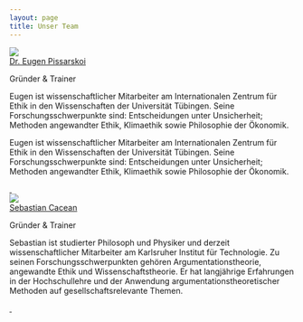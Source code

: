 ```yaml
---
layout: page
title: Unser Team
---
```


<!-- inspired by: https://tailwindflex.com/@ron-hicks/team-section-with-cards -->
<div class="p-10 max-w-screen-lg mx-auto">
    <div class="sm:grid grid-cols-1 my-1">
        <!-- ################ Eugen ##################-->
        <div class="max-w-sm w-full lg:max-w-full lg:flex mx-auto my-10">
            <div class="h-48 lg:h-auto lg:w-48 flex-none bg-cover rounded-t lg:rounded-t-none lg:rounded-l text-center border-r border-t border-l border-gray-400 lg:border-r-0 lg:border-b lg:border-gray-400 bg-white"
                title="Eugen Pissarskoi">
                <img class="w-28 mx-auto my-6 rounded-full" src="{{ '/img/eugen.jpeg' | url }}">
            </div>
            <div
                class="border-r border-b border-l border-gray-400 lg:border-l-0 lg:border-t lg:border-gray-400 bg-white rounded-b lg:rounded-b-none lg:rounded-r p-4">
                <div class="">
                    <a href="#"
                        class="text-gray-900 font-bold text-xl mb-2 hover:text-indigo-600 transition duration-500 ease-in-out">Dr. Eugen Pissarskoi</a>
                    <p class="text-sm text-gray-600">
                        Gründer &amp; Trainer
                    </p>
                    <p class="text-gray-500 text-base mt-4">
                    Eugen ist wissenschaftlicher Mitarbeiter am Internationalen Zentrum für Ethik in den Wissenschaften der Universität Tübingen. Seine Forschungsschwerpunkte sind: Entscheidungen unter Unsicherheit; Methoden angewandter Ethik, Klimaethik sowie Philosophie der Ökonomik. 
                    </p>
                    <p class="text-gray-500 text-base mt-4">
                    Eugen ist wissenschaftlicher Mitarbeiter am Internationalen Zentrum für Ethik in den Wissenschaften der Universität Tübingen. Seine Forschungsschwerpunkte sind: Entscheidungen unter Unsicherheit; Methoden angewandter Ethik, Klimaethik sowie Philosophie der Ökonomik.
                    </p>
                    <div class="my-4 flex gap-2">
                        <a href="#" target="_blank">
                            <img src="{{ '/img/linkedin-logo.svg' | url }}" alt="" class="h-6 w-6"/>
                        </a>
                        <a href="#" target="_blank">
                            <img src="{{ '/img/twitter-logo.svg' | url }}" alt="" class="h-6 w-6"/>
                        </a>
                        <a href="#">
                        </a>
                    </div>
                </div>
            </div>
        </div>
        <!-- ################ Basti ##################-->
        <div class="max-w-sm w-full lg:max-w-full lg:flex mx-auto my-10">
            <div class="h-48 lg:h-auto lg:w-48 flex-none bg-cover rounded-t lg:rounded-t-none lg:rounded-l text-center border-r border-t border-l border-gray-400 lg:border-r-0 lg:border-b lg:border-gray-400 bg-white"
                title="Sebastian Cacean">
                <img class="w-28 mx-auto my-6 rounded-full" src="{{ '/img/cacean-sw.jpg' | url }}">
            </div>
            <div
                class="border-r border-b border-l border-gray-400 lg:border-l-0 lg:border-t lg:border-gray-400 bg-white rounded-b lg:rounded-b-none lg:rounded-r p-4">
                <div class="">
                    <a href="#"
                        class="text-gray-900 font-bold text-xl mb-2 hover:text-indigo-600 transition duration-500 ease-in-out">Sebastian Cacean</a>
                    <p class="text-sm text-gray-600">
                        Gründer &amp; Trainer
                    </p>
                    <p class="text-gray-500 text-base mt-4">
                    Sebastian ist studierter Philosoph und Physiker und derzeit wissenschaftlicher Mitarbeiter am Karlsruher Institut für Technologie. Zu seinen Forschungsschwerpunkten gehören Argumentationstheorie, angewandte Ethik und Wissenschaftstheorie. Er hat langjährige Erfahrungen in der Hochschullehre und der Anwendung argumentationstheoretischer Methoden auf gesellschaftsrelevante Themen. 
                    </p>
                    <div class="my-4 flex gap-2">
                        <a href="#" target="_blank">
                            <img src="{{ '/img/linkedin-logo.svg' | url }}" alt="" class="h-6 w-6"/>
                        </a>
                        <a href="#" target="_blank">
                            <img src="{{ '/img/twitter-logo.svg' | url }}" alt="" class="h-6 w-6"/>
                        </a>
                        <a href="#">
                        </a>
                    </div>
                </div>
            </div>
        </div>
    </div>
</div>
